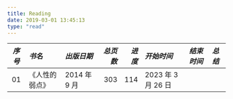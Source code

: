 ```yaml
---
title: Reading
date: 2019-03-01 13:45:13
type: "read"
---
```


| _序号_ | _书名_         | _出版日期_   | _总页数_ | _进度_ | _开始时间_         | _结束时间_ | _总结_ |
| :----: | :------------- | :----------- | -------: | -----: | :----------------- | :--------- | :----- |
|   01   | 《人性的弱点》 | 2014 年 9 月 |      303 |    114 | 2023 年 3 月 26 日 |            |        |
